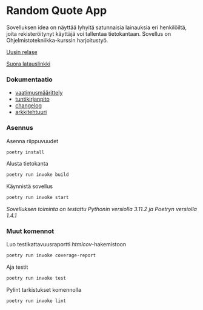 # Random Quote App
Sovelluksen idea on näyttää lyhyitä satunnaisia lainauksia eri henkilöiltä, joita rekisteröitynyt käyttäjä voi tallentaa tietokantaan. Sovellus on Ohjelmistotekniikka-kurssin harjoitustyö.

[Uusin relase](https://github.com/roni-b/ohjelmistotekniikka/releases/tag/viikko5)

[Suora latauslinkki](https://github.com/roni-b/ohjelmistotekniikka/archive/refs/tags/viikko5.zip)

### Dokumentaatio

- [vaatimusmäärittely](https://github.com/roni-b/ohjelmistotekniikka/blob/main/dokumentaatio/vaatimusmaarittely.md)
- [tuntikirjanpito](https://github.com/roni-b/ohjelmistotekniikka/blob/main/dokumentaatio/tuntikirjanpito.md)
- [changelog](https://github.com/roni-b/ohjelmistotekniikka/blob/main/dokumentaatio/changelog.md)
- [arkkitehtuuri](https://github.com/roni-b/ohjelmistotekniikka/blob/main/dokumentaatio/arkkitehtuuri.md)

### Asennus

Asenna riippuvuudet
```bash
poetry install
```
Alusta tietokanta
```bash
poetry run invoke build
```
Käynnistä sovellus
```bash
poetry run invoke start
```
*Sovelluksen toiminta on testattu Pythonin versiolla 3.11.2 ja Poetryn versiolla 1.4.1*
### Muut komennot
Luo testikattavuusraportti *htmlcov*-hakemistoon
```bash
poetry run invoke coverage-report
```
Aja testit
```bash
poetry run invoke test
```
Pylint tarkistukset komennolla
```bash
poetry run invoke lint
```

